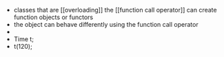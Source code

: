 - classes that are [[overloading]] the [[function call operator]] can create function objects or functors
- the object can behave differently using the function call operator
-
- Time t;
- t(120);